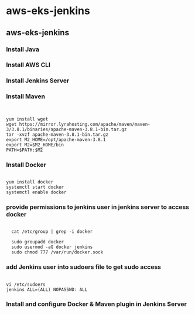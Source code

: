 # aws-eks-jenkins


## aws-eks-jenkins

### Install Java 

### Install AWS CLI 

### Install Jenkins Server

### Install Maven

```shell


yum install wget
wget https://mirror.lyrahosting.com/apache/maven/maven-3/3.8.1/binaries/apache-maven-3.8.1-bin.tar.gz
tar -xvzf apache-maven-3.8.1-bin.tar.gz
export M2_HOME=/opt/apache-maven-3.8.1
export M2=$M2_HOME/bin
PATH=$PATH:$M2

```

### Install Docker

```shell

yum install docker
systemctl start docker
systemctl enable docker

```

### provide permissions to jenkins user in jenkins server to access docker

```shell

  cat /etc/group | grep -i docker

  sudo groupadd docker
  sudo usermod -aG docker jenkins
  sudo chmod 777 /var/run/docker.sock

  ```

### add Jenkins user into sudoers file to get sudo access

```shell

vi /etc/sudoers
jenkins ALL=(ALL) NOPASSWD: ALL

```

### Install and configure Docker & Maven plugin in Jenkins Server




